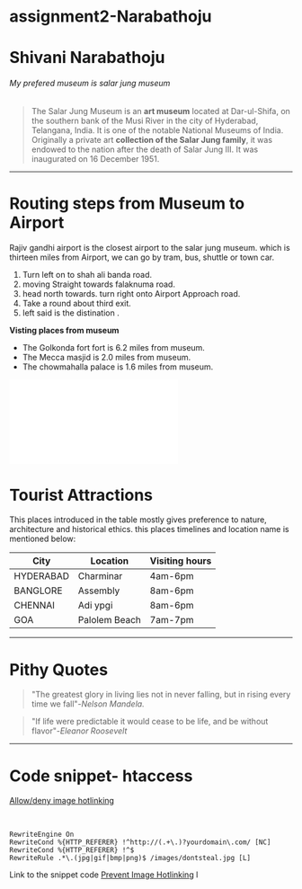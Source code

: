 # assignment2-Narabathoju 
# Shivani Narabathoju
###### My prefered museum is salar jung museum
> The Salar Jung Museum is an **art museum** located at Dar-ul-Shifa, on the southern bank of the Musi River in the city of Hyderabad, Telangana, India. It is one of the notable National Museums of India. Originally a private art __collection of the Salar Jung family__, it was endowed to the nation after the death of Salar Jung III. It was inaugurated on 16 December 1951.
***
# Routing steps from Museum to Airport
Rajiv gandhi airport is the closest airport to the salar jung museum.
which is thirteen miles from Airport, we can go by tram, bus, shuttle or town car.
1. Turn left on to shah ali banda road.
2. moving Straight towards falaknuma road.
3. head north towards. turn right onto Airport Approach road.
4. Take a round about third exit.
5. left said is the distination .

**Visting places from museum**
- The Golkonda fort fort is 6.2 miles from museum.
- The Mecca masjid is 2.0 miles from museum.
- The chowmahalla palace is 1.6 miles from museum.

![Aboutme](Aboutme.md)

# Tourist Attractions
This places introduced in the table mostly gives preference to nature, architecture and historical ethics. this places timelines and location name is mentioned below:

|City|Location|Visiting hours|
|---|---------|--------------|
|HYDERABAD|Charminar|4am-6pm |
|BANGLORE|Assembly |8am-6pm  |
|CHENNAI|Adi ypgi  |8am-6pm  |
|GOA | Palolem Beach| 7am-7pm|
-----
# Pithy Quotes
>"The greatest glory in living lies not in never falling, but in rising every time we fall"-*Nelson Mandela.*

>"If life were predictable it would cease to be life, and be without flavor"-*Eleanor Roosevelt*
---
# Code snippet- htaccess
[Allow/deny image hotlinking](https://stackoverflow.com/questions/1245869/allow-deny-image-hotlinking-with-htaccess)

<br>

```
RewriteEngine On
RewriteCond %{HTTP_REFERER} !^http://(.+\.)?yourdomain\.com/ [NC]
RewriteCond %{HTTP_REFERER} !^$
RewriteRule .*\.(jpg|gif|bmp|png)$ /images/dontsteal.jpg [L]

```
Link to the snippet code [Prevent Image Hotlinking](https://css-tricks.com/snippets/htaccess/prevent-image-hotlinking/) l

